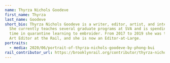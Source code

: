 ```yaml
---
name: Thyrza Nichols Goodeve
first_name: Thyrza
last_name: Goodeve
short_bio: Thyrza Nichols Goodeve is a writer, editor, artist, and interviewer.
  She currently teaches several graduate programs at SVA and is spending her
  time in quarantine learning to embroider. From 2017 to 2019 she was the Senior
  Art Editor at the Rail, and she is now an Editor-at-Large.
portraits:
  - media: 2020/06/portrait-of-thyrza-nichols-goodeve-by-phong-bui
rail_contributor_url: https://brooklynrail.org/contributor/thyrza-nichols-goodeve
---
```

